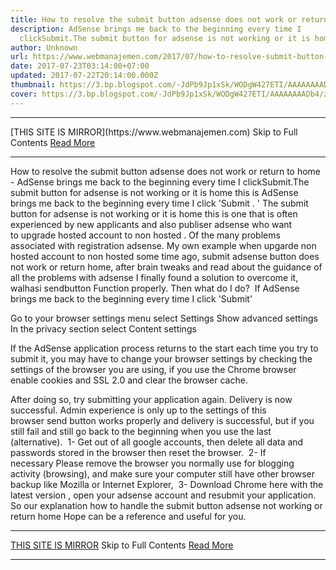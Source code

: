 ```yaml
---
title: How to resolve the submit button adsense does not work or return to home
description: AdSense brings me back to the beginning every time I
  clickSubmit.The submit button for adsense is not working or it is home this is
author: Unknown
url: https://www.webmanajemen.com/2017/07/how-to-resolve-submit-button-adsense.html
date: 2017-07-23T03:14:00+07:00
updated: 2017-07-22T20:14:00.000Z
thumbnail: https://3.bp.blogspot.com/-JdPb9Jp1xSk/WODgW427ETI/AAAAAAAADb4/zLz2WLm7lfs3S-7d2itu2hJ3-slbN6esACLcB/s1600/adsense-1.png
cover: https://3.bp.blogspot.com/-JdPb9Jp1xSk/WODgW427ETI/AAAAAAAADb4/zLz2WLm7lfs3S-7d2itu2hJ3-slbN6esACLcB/s1600/adsense-1.png
---
```


<hr/> [THIS SITE IS MIRROR](https://www.webmanajemen.com) Skip to Full Contents <a href="https://www.webmanajemen.com/2017/07/how-to-resolve-submit-button-adsense.html" rel="follow" class="button" id="read-more">Read More</a> <hr/> How to resolve the submit button adsense does not work or return to home - AdSense brings me back to the beginning every time I clickSubmit.The submit button for adsense is not working or it is home this is AdSense brings me back to the beginning every time I click 'Submit . ' The submit button for adsense is not working or it is home this is one that is often experienced by new applicants and also publiser adsense who want to upgrade hosted account to non hosted .
Of the many problems associated with registration adsense. My own example when upgarde non hosted account to non hosted some time ago, submit adsense button does not work or return home, after brain tweaks and read about the guidance of all the problems with adsense I finally found a solution to overcome it, walhasi sendbutton Function properly. Then what do I do? 
If AdSense brings me back to the beginning every time I click 'Submit'


Go to your browser settings menu select Settings
Show advanced settings
In the privacy section select Content settings

If the AdSense application process returns to the start each time you try to submit it, you may have to change your browser settings by checking the settings of the browser you are using, if you use the Chrome browser enable cookies and SSL 2.0 and clear the browser cache. 


After doing so, try submitting your application again. Delivery is now successful. Admin experience is only up to the settings of this browser send button works properly and delivery is successful, but if you still fail and still go back to the beginning when you use the last (alternative). 
1- Get out of all google accounts, then delete all data and passwords stored in the browser then reset the browser. 
2- If necessary Please remove the browser you normally use for blogging activity (browsing), and make sure your computer still have other browser backup like Mozilla or Internet Explorer, 
3- Download Chrome here with the latest version , open your adsense account and resubmit your application. 
So our explanation how to handle the submit button adsense not working or return home Hope can be a reference and useful for you. <hr/> [THIS SITE IS MIRROR](https://www.webmanajemen.com) Skip to Full Contents <a href="https://www.webmanajemen.com/2017/07/how-to-resolve-submit-button-adsense.html" rel="follow" class="button" id="read-more">Read More</a> <hr/>